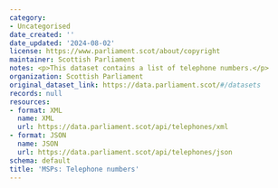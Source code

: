 ```yaml
---
category:
- Uncategorised
date_created: ''
date_updated: '2024-08-02'
license: https://www.parliament.scot/about/copyright
maintainer: Scottish Parliament
notes: <p>This dataset contains a list of telephone numbers.</p>
organization: Scottish Parliament
original_dataset_link: https://data.parliament.scot/#/datasets
records: null
resources:
- format: XML
  name: XML
  url: https://data.parliament.scot/api/telephones/xml
- format: JSON
  name: JSON
  url: https://data.parliament.scot/api/telephones/json
schema: default
title: 'MSPs: Telephone numbers'
---
```

